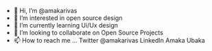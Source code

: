 - 👋 Hi, I’m @amakarivas
- 👀 I’m interested in open source design 
- 🌱 I’m currently learning Ui/Ux design
- 💞️ I’m looking to collaborate on Open Source Projects 
- 📫 How to reach me ...
Twitter @amakarivas
LinkedIn Amaka Ubaka
<!---
amakarivas/amakarivas is a ✨ special ✨ repository because its `README.md` (this file) appears on your GitHub profile.
You can click the Preview link to take a look at your changes.
--->
